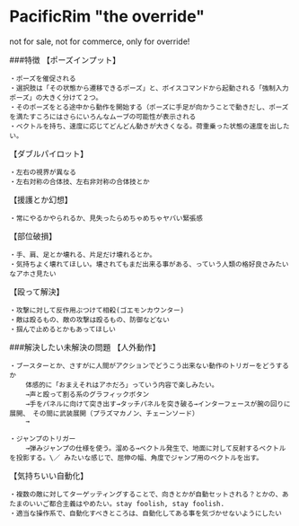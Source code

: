 PacificRim "the override"
================

not for sale, not for commerce, only for override!



###特徴
【ポーズインプット】

	・ポーズを催促される
	・選択肢は「その状態から遷移できるポーズ」と、ボイスコマンドから起動される「強制入力ポーズ」の大きく分けて２つ。
	・そのポーズをとる途中から動作を開始する（ポーズに手足が向かうことで動きだし、ポーズを満たすころにはさらにいろんなムーブの可能性が表示される
	・ベクトルを持ち、速度に応じてどんどん動きが大きくなる。荷重乗った状態の速度を出したい。


【ダブルパイロット】

	・左右の視界が異なる
	・左右対称の合体技、左右非対称の合体技とか


【援護とか幻想】

	・常にやるかやられるか、見失ったらめちゃめちゃヤバい緊張感


【部位破損】

	・手、肩、足とか壊れる、片足だけ壊れるとか。
	・気持ちよく壊れてほしい。壊されてもまだ出来る事がある、っていう人類の格好良さみたいなアホさ見たい

【殴って解決】

	・攻撃に対して反作用ぶつけて相殺(ゴエモンカウンター)
	・敵は殴るもの、敵の攻撃は殴るもの、防御などない
	・掴んで止めるとかもあってほしい


###解決したい未解決の問題
【人外動作】

	・ブースターとか、さすがに人間がアクションでどうこう出来ない動作のトリガーをどうするか
		体感的に「おまえそれはアホだろ」っていう内容で楽しみたい。
		→声と殴って割る系のグラフィックボタン
		→手をパネルに向けて突き出す→タッチパネルを突き破る→インターフェースが腕の回りに展開、　その間に武装展開（プラズマカノン、チェーンソード）
		→

	・ジャンプのトリガー
		→弾みジャンプの仕様を使う。溜める→ベクトル発生で、地面に対して反射するベクトルを投影する。\／ みたいな感じで、屈伸の幅、角度でジャンプ用のベクトルを出す。


【気持ちいい自動化】

	・複数の敵に対してターゲッティングすることで、向きとかが自動セットされる？とかの、あたまのいいご都合主義はやめたい。stay foolish, stay foolish.
	・適当な操作系で、自動化すべきところは、自動化してある事を気づかせないようにしたい